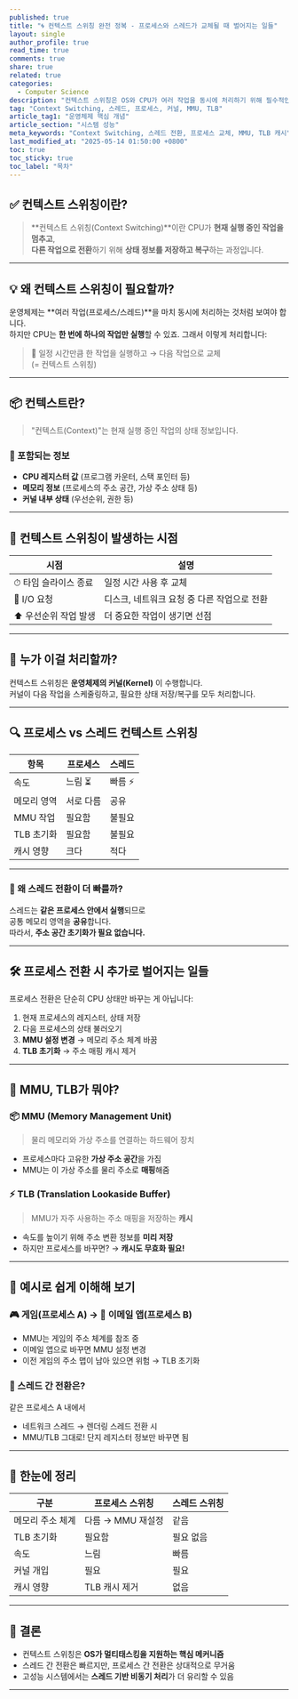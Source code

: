 ```yaml
---
published: true
title: "🌀 컨텍스트 스위칭 완전 정복 - 프로세스와 스레드가 교체될 때 벌어지는 일들"
layout: single
author_profile: true
read_time: true
comments: true
share: true
related: true
categories:
  - Computer Science
description: "컨텍스트 스위칭은 OS와 CPU가 여러 작업을 동시에 처리하기 위해 필수적인 개념입니다. 프로세스/스레드 간 스위칭이 어떻게 동작하는지, 그리고 왜 스레드 스위칭이 더 빠른지까지 완전히 이해해 봅니다."
tag: "Context Switching, 스레드, 프로세스, 커널, MMU, TLB"
article_tag1: "운영체제 핵심 개념"
article_section: "시스템 성능"
meta_keywords: "Context Switching, 스레드 전환, 프로세스 교체, MMU, TLB 캐시"
last_modified_at: "2025-05-14 01:50:00 +0800"
toc: true
toc_sticky: true
toc_label: "목차"
---
```


## ✅ 컨텍스트 스위칭이란?

> **컨텍스트 스위칭(Context Switching)**이란 CPU가 **현재 실행 중인 작업을 멈추고**,  
> **다른 작업으로 전환**하기 위해 **상태 정보를 저장하고 복구**하는 과정입니다.

---

## 💡 왜 컨텍스트 스위칭이 필요할까?

운영체제는 **여러 작업(프로세스/스레드)**을 마치 동시에 처리하는 것처럼 보여야 합니다.  
하지만 CPU는 **한 번에 하나의 작업만 실행**할 수 있죠. 그래서 이렇게 처리합니다:

> 📌 일정 시간만큼 한 작업을 실행하고 → 다음 작업으로 교체  
> (= 컨텍스트 스위칭)

---

## 📦 컨텍스트란?

> "컨텍스트(Context)"는 현재 실행 중인 작업의 상태 정보입니다.

### 💾 포함되는 정보

- **CPU 레지스터 값** (프로그램 카운터, 스택 포인터 등)
- **메모리 정보** (프로세스의 주소 공간, 가상 주소 상태 등)
- **커널 내부 상태** (우선순위, 권한 등)

---

## 🔁 컨텍스트 스위칭이 발생하는 시점

| 시점 | 설명 |
|------|------|
| ⏱ 타임 슬라이스 종료 | 일정 시간 사용 후 교체 |
| 🧾 I/O 요청 | 디스크, 네트워크 요청 중 다른 작업으로 전환 |
| ⬆ 우선순위 작업 발생 | 더 중요한 작업이 생기면 선점 |

---

## 🧠 누가 이걸 처리할까?

컨텍스트 스위칭은 **운영체제의 커널(Kernel)** 이 수행합니다.  
커널이 다음 작업을 스케줄링하고, 필요한 상태 저장/복구를 모두 처리합니다.

---

## 🔍 프로세스 vs 스레드 컨텍스트 스위칭

| 항목 | 프로세스 | 스레드 |
|------|----------|--------|
| 속도 | 느림 ⏳ | 빠름 ⚡ |
| 메모리 영역 | 서로 다름 | 공유 |
| MMU 작업 | 필요함 | 불필요 |
| TLB 초기화 | 필요함 | 불필요 |
| 캐시 영향 | 크다 | 적다 |

---

### 🎯 왜 스레드 전환이 더 빠를까?

스레드는 **같은 프로세스 안에서 실행**되므로  
공통 메모리 영역을 **공유**합니다.  
따라서, **주소 공간 초기화가 필요 없습니다.**

---

## 🛠 프로세스 전환 시 추가로 벌어지는 일들

프로세스 전환은 단순히 CPU 상태만 바꾸는 게 아닙니다:

1. 현재 프로세스의 레지스터, 상태 저장  
2. 다음 프로세스의 상태 불러오기  
3. **MMU 설정 변경** → 메모리 주소 체계 바꿈  
4. **TLB 초기화** → 주소 매핑 캐시 제거

---

## 🔐 MMU, TLB가 뭐야?

### 📦 MMU (Memory Management Unit)

> 물리 메모리와 가상 주소를 연결하는 하드웨어 장치

- 프로세스마다 고유한 **가상 주소 공간**을 가짐
- MMU는 이 가상 주소를 물리 주소로 **매핑**해줌

### ⚡ TLB (Translation Lookaside Buffer)

> MMU가 자주 사용하는 주소 매핑을 저장하는 **캐시**

- 속도를 높이기 위해 주소 변환 정보를 **미리 저장**
- 하지만 프로세스를 바꾸면? → **캐시도 무효화 필요!**

---

## 🧪 예시로 쉽게 이해해 보기

### 🎮 게임(프로세스 A) → 📨 이메일 앱(프로세스 B)

- MMU는 게임의 주소 체계를 참조 중
- 이메일 앱으로 바꾸면 MMU 설정 변경
- 이전 게임의 주소 맵이 남아 있으면 위험 → TLB 초기화

### 🧵 스레드 간 전환은?

같은 프로세스 A 내에서  
- 네트워크 스레드 → 렌더링 스레드 전환 시  
- MMU/TLB 그대로! 단지 레지스터 정보만 바꾸면 됨

---

## 📌 한눈에 정리

| 구분 | 프로세스 스위칭 | 스레드 스위칭 |
|------|------------------|----------------|
| 메모리 주소 체계 | 다름 → MMU 재설정 | 같음 |
| TLB 초기화 | 필요함 | 필요 없음 |
| 속도 | 느림 | 빠름 |
| 커널 개입 | 필요 | 필요 |
| 캐시 영향 | TLB 캐시 제거 | 없음 |

---

## 🚀 결론

- 컨텍스트 스위칭은 **OS가 멀티태스킹을 지원하는 핵심 메커니즘**
- 스레드 간 전환은 빠르지만, 프로세스 간 전환은 상대적으로 무거움
- 고성능 시스템에서는 **스레드 기반 비동기 처리**가 더 유리할 수 있음

---

